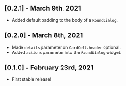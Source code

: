 ## [0.2.1] - March 9th, 2021

+ Added default padding to the body of a `RoundDialog`.

## [0.2.0] - March 8th, 2021

+ Made `details` parameter on `CardCell.header` optional.
+ Added `actions` parameter into the `RoundDialog` widget.

## [0.1.0] - February 23rd, 2021

+ First stable release!
